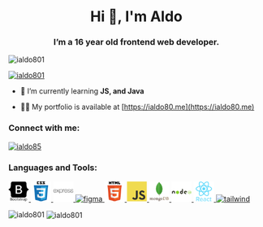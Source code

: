 <h1 align="center">
Hi 👋, I'm Aldo
</h1>
<h3 align="center">
I’m a 16 year old frontend web developer.
</h3>

<p align="left"> 
<img src="https://komarev.com/ghpvc/?username=ialdo801&label=Profile%20views&color=0e75b6&style=flat" alt="ialdo801"/> 
</p>

<p align="left">
 <a href="https://github.com/ryo-ma/github-profile-trophy"><img src="https://github-profile-trophy.vercel.app/?username=ialdo801" alt="ialdo801"/></a> 
</p>

- 🌱 I’m currently learning **JS, and Java**

- 👨‍💻 My portfolio is available at [https://ialdo80.me](https://ialdo80.me)

<h3 align="left">
Connect with me:
</h3>
<p align="left">
<a href="https://twitter.com/ialdo85" target="blank">
<img align="center" src="https://raw.githubusercontent.com/rahuldkjain/github-profile-readme-generator/master/src/images/icons/Social/twitter.svg" alt="ialdo85" height="30" width="40"/>
</a>
</p>

<h3 align="left">
Languages and Tools:
</h3>
<p align="left">
 <a href="https://getbootstrap.com" target="_blank" rel="noreferrer">
 <img src="https://raw.githubusercontent.com/devicons/devicon/master/icons/bootstrap/bootstrap-plain-wordmark.svg" alt="bootstrap" width="40" height="40"/>
 </a> 

<a href="https://www.w3schools.com/css/" target="_blank" rel="noreferrer"> 
<img src="https://raw.githubusercontent.com/devicons/devicon/master/icons/css3/css3-original-wordmark.svg" alt="css3" width="40" height="40"/> 
</a> 

<a href="https://expressjs.com" target="_blank" rel="noreferrer">
<img src="https://raw.githubusercontent.com/devicons/devicon/master/icons/express/express-original-wordmark.svg" alt="express" width="40" height="40"/> 
</a> 

<a href="https://www.figma.com/" target="_blank" rel="noreferrer">
<img src="https://www.vectorlogo.zone/logos/figma/figma-icon.svg" alt="figma" width="40" height="40"/> 
</a> 

<a href="https://www.w3.org/html/" target="_blank" rel="noreferrer"> 
<img src="https://raw.githubusercontent.com/devicons/devicon/master/icons/html5/html5-original-wordmark.svg" alt="html5" width="40" height="40"/> 
</a> 

<a href="https://developer.mozilla.org/en-US/docs/Web/JavaScript" target="_blank" rel="noreferrer"> 
<img src="https://raw.githubusercontent.com/devicons/devicon/master/icons/javascript/javascript-original.svg" alt="javascript" width="40" height="40"/> 
</a> 

<a href="https://www.mongodb.com/" target="_blank" rel="noreferrer"> 
<img src="https://raw.githubusercontent.com/devicons/devicon/master/icons/mongodb/mongodb-original-wordmark.svg" alt="mongodb" width="40" height="40"/> 
</a> 

<a href="https://nodejs.org" target="_blank" rel="noreferrer"> 
<img src="https://raw.githubusercontent.com/devicons/devicon/master/icons/nodejs/nodejs-original-wordmark.svg" alt="nodejs" width="40" height="40"/> 
</a> 

<a href="https://reactjs.org/" target="_blank" rel="noreferrer"> 
<img src="https://raw.githubusercontent.com/devicons/devicon/master/icons/react/react-original-wordmark.svg" alt="react" width="40" height="40"/> 
</a> 

<a href="https://tailwindcss.com/" target="_blank" rel="noreferrer"> 
<img src="https://www.vectorlogo.zone/logos/tailwindcss/tailwindcss-icon.svg" alt="tailwind" width="40" height="40"/> 
</a> 

</p>

<p>
<img align="left" src="https://github-readme-stats.vercel.app/api/top-langs?username=ialdo801&show_icons=true&locale=en&layout=compact" alt="ialdo801" />
</p>

<p>
&nbsp;<img align="center" src="https://github-readme-stats.vercel.app/api?username=ialdo801&show_icons=true&locale=en" alt="ialdo801" />
</p>
